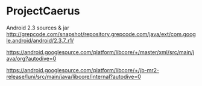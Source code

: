 # ProjectCaerus

Android 2.3 sources & jar
http://grepcode.com/snapshot/repository.grepcode.com/java/ext/com.google.android/android/2.3.7_r1/

https://android.googlesource.com/platform/libcore/+/master/xml/src/main/java/org?autodive=0

https://android.googlesource.com/platform/libcore/+/jb-mr2-release/luni/src/main/java/libcore/internal?autodive=0
